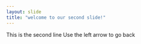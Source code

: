 ```yaml
---
layout: slide
title: "welcome to our second slide!"
---
```

This is the second line
Use the left arrow to go back
